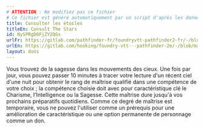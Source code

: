 ```yaml
---
# ATTENTION : Ne modifiez pas ce fichier
# Ce fichier est généré automatiquement par un script d'après les données du module Foundry VTT officiel et de sa traduction
title: Consulter les étoiles
titleEn: Consult The Stars
id: NySPRgD0FjZY2QGs
urlFr: https://gitlab.com/pathfinder-fr/foundryvtt-pathfinder2-fr/-/blob/master/data/feats/NySPRgD0FjZY2QGs.htm
urlEn: https://gitlab.com/hooking/foundry-vtt---pathfinder-2e/-/blob/master/packs/data/feats.db/consult-the-stars.json
layout: dons
---
```

Vous trouvez de la sagesse dans les mouvements des cieux. Une fois par jour, vous pouvez passer 10 minutes à tracer votre lecture d'un récent ciel d'une nuit pour obtenir le rang de maîtrise qualifié dans une compétence de votre choix ; la compétence choisie doit avec pour caractéristique clé le Charisme, l'Intelligence ou la Sagesse. Cette maîtrise dure jusqu'à vos prochains préparatifs quotidiens. Comme ce degré de maîtrise est temporaire, vous ne pouvez l'utiliser comme un prérequis pour une amélioration de caractéristique ou une option permanente de personnage comme un don.
